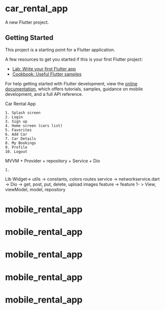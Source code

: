 # car_rental_app

A new Flutter project.

## Getting Started

This project is a starting point for a Flutter application.

A few resources to get you started if this is your first Flutter project:

- [Lab: Write your first Flutter app](https://docs.flutter.dev/get-started/codelab)
- [Cookbook: Useful Flutter samples](https://docs.flutter.dev/cookbook)

For help getting started with Flutter development, view the
[online documentation](https://docs.flutter.dev/), which offers tutorials,
samples, guidance on mobile development, and a full API reference.


Car Rental App 


    1. Splash screen
    2. Login
    3. Sign up
    4. Home screen (cars list)
    5. Favorites
    6. Add Car
    7. Car Details 
    8. My Bookings
    9. Profile
    10. Logout

MVVM + Provider + repository + Service  + Dio 


    1. 

Lib 
   Widget-> 
    utils -> constants, colors 
    routes
    service -> networkservice.dart -> Dio -> get, post, put, delete, upload images 
   feature ->
               feature 1- >  View, viewModel, model, repository 
# mobile_rental_app
# mobile_rental_app
# mobile_rental_app
# mobile_rental_app
# mobile_rental_app

